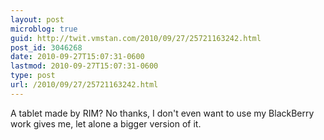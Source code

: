 ```yaml
---
layout: post
microblog: true
guid: http://twit.vmstan.com/2010/09/27/25721163242.html
post_id: 3046268
date: 2010-09-27T15:07:31-0600
lastmod: 2010-09-27T15:07:31-0600
type: post
url: /2010/09/27/25721163242.html
---
```

A tablet made by RIM? No thanks, I don't even want to use my BlackBerry work gives me, let alone a bigger version of it.
